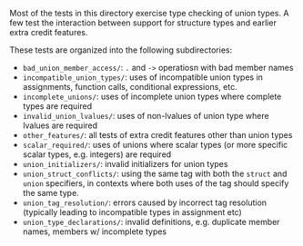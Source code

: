 Most of the tests in this directory exercise type checking of union types. A few test the interaction between support for structure types and earlier extra credit features.

These tests are organized into the following subdirectories:
* `bad_union_member_access/`: `.` and `->` operatiosn with bad member names
* `incompatible_union_types/`: uses of incompatible union types in assignments, function calls, conditional expressions, etc.
* `incomplete_unions/`: uses of incomplete union types where complete types are required
* `invalid_union_lvalues/`: uses of non-lvalues of union type where lvalues are required
* `other_features/`: all tests of extra credit features other than union types
* `scalar_required/`: uses of unions where scalar types (or more specific scalar types, e.g. integers) are required
* `union_initializers/`: invalid initializers for union types
* `union_struct_conflicts/`: using the same tag with both the `struct` and `union` specifiers, in contexts where both uses of the tag should specify the same type.
* `union_tag_resolution/`: errors caused by incorrect tag resolution (typically leading to incompatible types in assignment etc)
* `union_type_declarations/`: invalid definitions, e.g. duplicate member names, members w/ incomplete types
